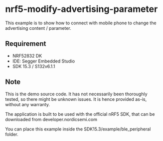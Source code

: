 # nrf5-modify-advertising-parameter

This example is to show how to connect with mobile phone to change the advertising content / parameter.

## Requirement

* NRF52832 DK
* IDE: Segger Embedded Studio
* SDK 15.3 / S132v6.1.1

## Note

This is the demo source code. It has not necessarily been thoroughly tested, so there might be unknown issues. It is hence provided as-is, without any warranty.

The application is built to be used with the official nRF5 SDK, that can be downloaded from developer.nordicsemi.com

You can place this example inside the SDK15.3/example/ble_peripheral folder.
